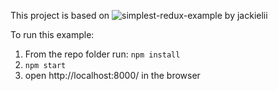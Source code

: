 This project is based on ![simplest-redux-example by jackielii](https://github.com/jackielii/simplest-redux-example)

To run this example:

1. From the repo folder run:
   `npm install`
2. `npm start`
3. open http://localhost:8000/ in the browser